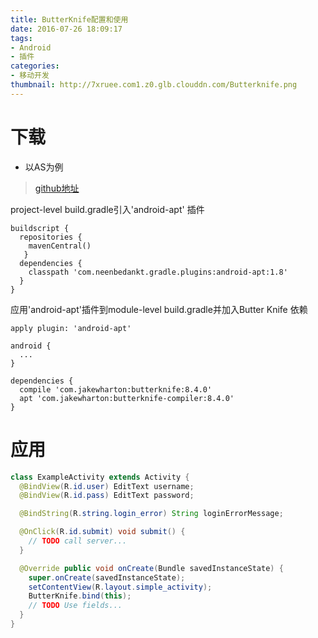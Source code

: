 ```yaml
---
title: ButterKnife配置和使用
date: 2016-07-26 18:09:17
tags: 
- Android
- 插件
categories: 
- 移动开发
thumbnail: http://7xruee.com1.z0.glb.clouddn.com/Butterknife.png
---
```


# 下载
* 以AS为例
> [github地址](https://github.com/JakeWharton/butterknife)

project-level build.gradle引入'android-apt' 插件
```
buildscript {
  repositories {
    mavenCentral()
   }
  dependencies {
    classpath 'com.neenbedankt.gradle.plugins:android-apt:1.8'
  }
}
```
应用'android-apt'插件到module-level build.gradle并加入Butter Knife 依赖

```
apply plugin: 'android-apt'

android {
  ...
}

dependencies {
  compile 'com.jakewharton:butterknife:8.4.0'
  apt 'com.jakewharton:butterknife-compiler:8.4.0'
}
```
<!--more-->
# 应用
```java
class ExampleActivity extends Activity {
  @BindView(R.id.user) EditText username;
  @BindView(R.id.pass) EditText password;

  @BindString(R.string.login_error) String loginErrorMessage;

  @OnClick(R.id.submit) void submit() {
    // TODO call server...
  }

  @Override public void onCreate(Bundle savedInstanceState) {
    super.onCreate(savedInstanceState);
    setContentView(R.layout.simple_activity);
    ButterKnife.bind(this);
    // TODO Use fields...
  }
}
```